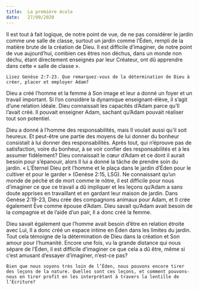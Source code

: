 ```yaml
---
title:  La première école
date:   27/09/2020
---
```


Il est tout à fait logique, de notre point de vue, de ne pas considérer le jardin comme une salle de classe, surtout un jardin comme l’Éden, rempli de la matière brute de la création de Dieu. Il est difficile d’imaginer, de notre point de vue aujourd’hui, combien ces êtres non déchus, dans un monde non déchu, étant directement enseignés par leur Créateur, ont dû apprendre dans cette « salle de classe ».

`Lisez Genèse 2:7-23. Que remarquez-vous de la détermination de Dieu à créer, placer et employer Adam?`

Dieu a créé l’homme et la femme à Son image et leur a donné un foyer et un travail important. Si l’on considère la dynamique enseignant-élève, il s’agit d’une relation idéale. Dieu connaissait les capacités d’Adam parce qu’Il l’avait créé. Il pouvait enseigner Adam, sachant qu’Adam pouvait réaliser tout son potentiel.

Dieu a donné à l’homme des responsabilités, mais Il voulait aussi qu’il soit heureux. Et peut-être une partie des moyens de lui donner du bonheur consistait à lui donner des responsabilités. Après tout, qui n’éprouve pas de satisfaction, voire du bonheur, à se voir confier des responsabilités et à les assumer fidèlement? Dieu connaissait le cœur d’Adam et ce dont il aurait besoin pour s’épanouir, alors Il lui a donné la tâche de prendre soin du jardin. « L’Éternel Dieu prit l’homme et le plaça dans le jardin d’Éden pour le cultiver et pour le garder » (Genèse 2:15, LSG). Ne connaissant qu’un monde de péché et de mort comme le nôtre, il est difficile pour nous d’imaginer ce que ce travail a dû impliquer et les leçons qu’Adam a sans doute apprises en travaillant et en gardant leur maison de jardin. Dans Genèse 2:19-23, Dieu crée des compagnons animaux pour Adam, et Il crée également Ève comme épouse d’Adam. Dieu savait qu’Adam avait besoin de la compagnie et de l’aide d’un pair, Il a donc créé la femme.

Dieu savait également que l’homme avait besoin d’être en relation étroite avec Lui, Il a donc créé un espace intime en Éden dans les limites du jardin. Tout cela témoigne de la détermination de Dieu dans la création et Son amour pour l’humanité. Encore une fois, vu la grande distance qui nous sépare de l’Éden, il est difficile d’imaginer ce que cela a dû être, même si c’est amusant d’essayer d’imaginer, n’est-ce pas?

`Bien que nous soyons très loin de l’Éden, nous pouvons encore tirer des leçons de la nature. Quelles sont ces leçons, et comment pouvons-nous en tirer profit en les interprétant à travers la lentille de l’Écriture?`